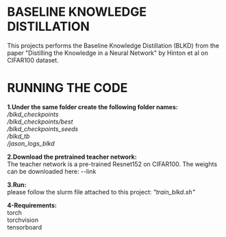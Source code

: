 # BASELINE KNOWLEDGE DISTILLATION
This projects performs the Baseline Knowledge Distillation (BLKD) from the paper "Distilling the Knowledge in a Neural Network" by Hinton et al on CIFAR100 dataset. 

# RUNNING THE CODE
**1.Under the same folder create the following folder names:** \
*/blkd_checkpoints* \
*/blkd_checkpoints/best* \
*/blkd_checkpoints_seeds* \
*/blkd_tb* \
*/jason_logs_blkd* 

**2.Download the pretrained teacher network:**\
The teacher network is a pre-trained Resnet152 on CIFAR100. The weights can be downloaded here: --link

**3.Run:**\
please follow the slurm file attached to this project: *"train_blkd.sh"*

**4-Requirements:**\
torch\
torchvision\
tensorboard
